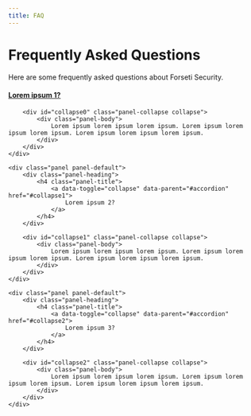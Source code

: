 ```yaml
---
title: FAQ
---
```

# Frequently Asked Questions

Here are some frequently asked questions about Forseti Security.

<div class="panel-group" id="accordion">
    <div class="panel panel-default">
        <div class="panel-heading">
            <h4 class="panel-title">
                <a data-toggle="collapse" data-parent="#accordion" href="#collapse0">
                    Lorem ipsum 1?
                </a>
            </h4>
        </div>

        <div id="collapse0" class="panel-collapse collapse">
            <div class="panel-body">
                Lorem ipsum lorem ipsum lorem ipsum. Lorem ipsum lorem ipsum lorem ipsum. Lorem ipsum lorem ipsum lorem ipsum.
            </div>
        </div>
    </div>

    <div class="panel panel-default">
        <div class="panel-heading">
            <h4 class="panel-title">
                <a data-toggle="collapse" data-parent="#accordion" href="#collapse1">
                    Lorem ipsum 2?
                </a>
            </h4>
        </div>

        <div id="collapse1" class="panel-collapse collapse">
            <div class="panel-body">
                Lorem ipsum lorem ipsum lorem ipsum. Lorem ipsum lorem ipsum lorem ipsum. Lorem ipsum lorem ipsum lorem ipsum.
            </div>
        </div>
    </div>

    <div class="panel panel-default">
        <div class="panel-heading">
            <h4 class="panel-title">
                <a data-toggle="collapse" data-parent="#accordion" href="#collapse2">
                    Lorem ipsum 3?
                </a>
            </h4>
        </div>

        <div id="collapse2" class="panel-collapse collapse">
            <div class="panel-body">
                Lorem ipsum lorem ipsum lorem ipsum. Lorem ipsum lorem ipsum lorem ipsum. Lorem ipsum lorem ipsum lorem ipsum.
            </div>
        </div>
    </div>
</div>